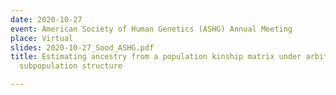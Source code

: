 ```yaml
---
date: 2020-10-27
event: American Society of Human Genetics (ASHG) Annual Meeting
place: Virtual
slides: 2020-10-27_Sood_ASHG.pdf
title: Estimating ancestry from a population kinship matrix under arbitrary ancestral
  subpopulation structure

---
```

